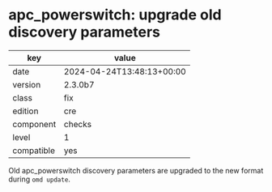 [//]: # (werk v2)
# apc_powerswitch: upgrade old discovery parameters

key        | value
---------- | ---
date       | 2024-04-24T13:48:13+00:00
version    | 2.3.0b7
class      | fix
edition    | cre
component  | checks
level      | 1
compatible | yes

Old apc_powerswitch discovery parameters are upgraded to the new format
during `omd update`.
